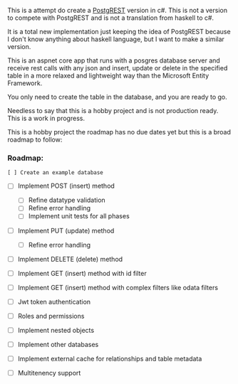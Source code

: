 This is a attempt do create a [PostgREST](https://github.com/PostgREST/postgrest) version in c#.
This is not a version to compete with PostgREST and is not a translation from haskell to c#. 

It is a total new implementation just keeping the idea of PostgREST because I don't
know anything about haskell language, but I want to make a similar version.

This is an aspnet core app that runs with a posgres database server and receive rest calls with any json and 
insert, update or delete in the specified table in a more relaxed and lightweight way than the Microsoft Entity Framework.

You only need to create the table in the database, and you are ready to go.

Needless to say that this is a hobby project and is not production ready. 
This is a work in progress.


This is a hobby project the roadmap has no due dates yet but this is a broad roadmap to follow:

###  Roadmap:
    [ ] Create an example database
  - [ ] Implement POST (insert) method
    - [ ] Refine datatype validation  
    - [ ] Refine error handling
    - [ ] Implement unit tests for all phases
  - [ ] Implement PUT (update) method
    - [ ] Refine error handling    
  - [ ] Implement DELETE (delete) method
  - [ ] Implement GET (insert) method with id filter
  - [ ] Implement GET (insert) method with complex filters like odata filters
  - [ ] Jwt token authentication
  - [ ] Roles and permissions
  - [ ] Implement nested objects  
  - [ ] Implement other databases
  - [ ] Implement external cache for relationships and table metadata
  - [ ] Multitenency support
  

